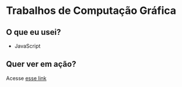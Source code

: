 # Trabalhos de Computação Gráfica

## O que eu usei?

- JavaScript

## Quer ver em ação?

Acesse [esse link](https://gilmaicor.github.io/filtros-js/)
